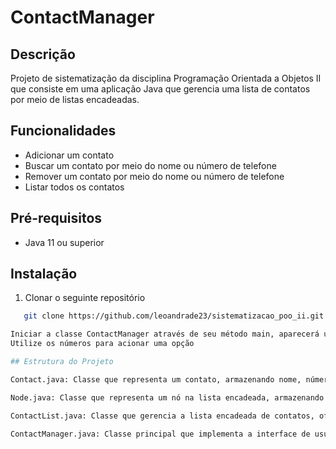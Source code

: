 # ContactManager

## Descrição
Projeto de sistematização da disciplina Programação Orientada a Objetos II que consiste em uma aplicação Java que gerencia uma lista de contatos por meio de listas encadeadas.

## Funcionalidades
- Adicionar um contato
- Buscar um contato por meio do nome ou número de telefone
- Remover um contato por meio do nome ou número de telefone
- Listar todos os contatos

## Pré-requisitos
- Java 11 ou superior

## Instalação
1. Clonar o seguinte repositório
```bash
   git clone https://github.com/leoandrade23/sistematizacao_poo_ii.git

Iniciar a classe ContactManager através de seu método main, aparecerá um menu com opções para adicionar, buscar, remover ou listar os contatos, bem como a opção para finalizar a operação.
Utilize os números para acionar uma opção

## Estrutura do Projeto

Contact.java: Classe que representa um contato, armazenando nome, número de telefone e e-mail.

Node.java: Classe que representa um nó na lista encadeada, armazenando um contato e a referência para o próximo nó.

ContactList.java: Classe que gerencia a lista encadeada de contatos, oferecendo métodos para adicionar, buscar, remover e listar contatos.

ContactManager.java: Classe principal que implementa a interface de usuário e controla o fluxo do programa.
